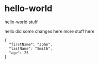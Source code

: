 # hello-world
hello-world stuff

hello did some changes here
more stuff here

```
{
  "firstName": "John",
  "lastName": "Smith",
  "age": 25
}
```

